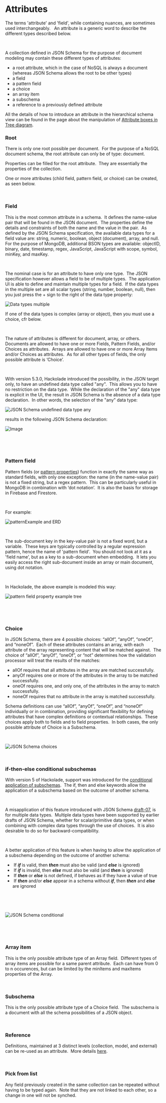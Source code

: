 # Attributes

The terms 'attribute' and 'field', while containing nuances, are sometimes used interchangeably. &nbsp; An attribute is a generic word to describe the different types described below. &nbsp;

&nbsp;

A collection defined in JSON Schema for the purpose of document modeling may contain these different types of attributes:&nbsp;

* a root attribute, which in the case of NoSQL is always a document (whereas JSON Schema allows the root to be other types)
* a field
* a pattern field
* a choice
* an array item
* a subschema
* a reference to a previously defined attribute

All the details of how to introduce an attribute in the hierarchical schema view can be found in the page about the manipulation of [Attribute boxes in Tree diagram](<Attributeboxesinhierarchicalsche.md>).

### Root

There is only one root possible per document.&nbsp; For the purpose of a NoSQL document schema, the root attribute can only be of type: document. &nbsp;

Properties can be filled for the root attribute.&nbsp; They are essentially the properties of the collection.

One or more attributes (child field, pattern field, or choice) can be created, as seen below.

&nbsp;

### Field

This is the most common attribute in a schema.&nbsp; It defines the name-value pair that will be found in the JSON document.&nbsp; The properties define the details and constraints of both the name and the value in the pair.&nbsp; As defined by the JSON Schema specification, the available data types for a field value are: string, numeric, boolean, object (document), array, and null.&nbsp; For the purpose of MongoDB, additional BSON types are available: objectID, binary, date, timestamp, regex, JavaScript, JavaScript with scope, symbol, minKey, and maxKey. &nbsp;

&nbsp;

The nominal case is for an attribute to have only one type.&nbsp; The JSON specification however allows a field to be of multiple types.&nbsp; The application UI is able to define and maintain multiple types for a field.&nbsp; If the data types in the multiple set are all scalar types (string, number, boolean, null), then you just press the + sign to the right of the data type property:

![Data types multiple](<lib/Data%20types%20multiple.png>)

If one of the data types is complex (array or object), then you must use a choice, cfr below.

&nbsp;

The nature of attributes is different for document, array, or others.&nbsp; Documents are allowed to have one or more Fields, Pattern Fields, and/or Choices as attributes.&nbsp; Arrays are allowed to have one or more Array Items and/or Choices as attributes.&nbsp; As for all other types of fields, the only possible attribute is ‘Choice’.

&nbsp;

With version 5.3.0, Hackolade introduced the possibility, in the JSON target only, to have an undefined data type called "any".&nbsp; This allows you to have no restriction on the data type.&nbsp; While the declaration of the "any" data type is explicit in the UI, the result in JSON Schema is the absence of a data type declaration.&nbsp; In other words, the selection of the "any" data type:

![JSON Schema undefined data type any](<lib/JSON%20Schema%20undefined%20data%20type%20any.png>)

results in the following JSON Schema declaration:

![Image](<lib/JSON%20Schema%20undefined%20data%20type%20any%20result.png>)

&nbsp;

&nbsp;

### Pattern field

Pattern fields (or [pattern properties](<http://json-schema.org/latest/json-schema-validation.html#rfc.section.6.5.5> "target=\"\_blank\"")) function in exactly the same way as standard fields, with only one exception: the name (in the name-value pair) is not a fixed string, but a regex pattern.&nbsp; This can be particularly useful in MongoDB in combination with ‘dot notation’.&nbsp; It is also the basis for storage in Firebase and Firestore.

&nbsp;

For example:

![patternExample and ERD](<lib/patternExample%20and%20ERD.png>)

&nbsp;

The sub-document key in the key-value pair is not a fixed word, but a variable.&nbsp; These keys are typically controlled by a regular expression pattern, hence the name of 'pattern field'.&nbsp; You should not look at it as a 'field name', but as a key to a sub-document when embedding.  It lets you easily access the right sub-document inside an array or main document, using dot notation. &nbsp;

&nbsp;

In Hackolade, the above example is modeled this way:

![pattern field property example tree](<lib/patternExample%20tree.png>)

&nbsp;

&nbsp;

### Choice

In JSON Schema, there are 4 possible choices: “allOf”, “anyOf”, “oneOf”, and “noneOf”.&nbsp; Each of these attributes contains an array, with each attribute of the array representing content that will be matched against.&nbsp; The choice of “allOf”, “anyOf”, “oneOf”, or “not” determines how the validation processor will treat the results of the matches:&nbsp;

* allOf requires that all attributes in the array are matched successfully.
* anyOf requires one or more of the attributes in the array to be matched successfully.
* oneOf requires one, and only one, of the attributes in the array to match successfully.
* noneOf requires that no attribute in the array is matched successfully.

Schema definitions can use “allOf”, “anyOf”, “oneOf”, and “noneOf” individually or in combination, providing significant flexibility for defining attributes that have complex definitions or contextual relationships.&nbsp; These choices apply both to fields and to field properties.&nbsp; In both cases, the only possible attribute of Choice is a Subschema.

&nbsp;

![JSON Schema choices](<lib/JSON%20Schema%20choices.png>)

&nbsp;

### if-then-else conditional subschemas

With version 5 of Hackolade, support was introduced for the [conditional application of subschemas](<https://json-schema.org/understanding-json-schema/reference/conditionals.html> "target=\"\_blank\"").&nbsp; The if, then and else keywords allow the application of a subschema based on the outcome of another schema.

&nbsp;

A misapplication of this feature introduced with JSON Schema [draft-07](<https://json-schema.org/specification-links.html#draft-7> "target=\"\_blank\""), is for multiple data types.&nbsp; Multiple data types have been supported by earlier drafts of JSON Schema, whether for scalar/primitive data types, or when combining with complex data types through the use of choices.&nbsp; It is also desirable to do so for backward-compatibility.

&nbsp;

A better application of this feature is when having to allow the application of a subschema depending on the outcome of another schema:

* &nbsp;If ***if*** is valid, then ***then*** must also be valid (and ***else*** is ignored)&nbsp;
* &nbsp;If ***if*** is invalid, then ***else*** must also be valid (and ***then*** is ignored)
* &nbsp;If ***then*** or ***else*** is not defined, if behaves as if they have a value of true
* &nbsp;If ***then*** and/or ***else*** appear in a schema without ***if***, then ***then*** and ***else*** are ignored

&nbsp;

&nbsp;

![JSON Schema conditional](<lib/JSON%20Schema%20conditional.png>)

&nbsp;

&nbsp;

### Array item

This is the only possible attribute type of an Array field.&nbsp; Different types of array items are possible for a same parent attribute.&nbsp; Each can have from 0 to n occurences, but can be limited by the minItems and maxItems properties of the Array.

&nbsp;

### Subschema

This is the only possible attribute type of a Choice field.&nbsp; The subschema is a document with all the schema possibilities of a JSON object. &nbsp;

&nbsp;

### Reference

Definitions, maintained at 3 distinct levels (collection, model, and external) can be re-used as an attribute.&nbsp; More details [here](<Reusableobjectsdefinitions.md>).

&nbsp;

### Pick from list

Any field previously created in the same collection can be repeated without having to be typed again.&nbsp; Note that they are not linked to each other, so a change in one will not be synched.


